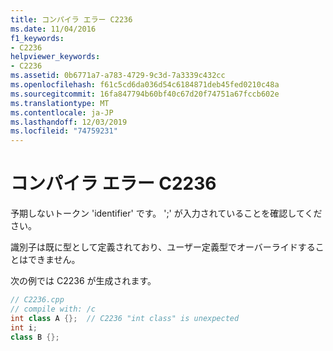 ```yaml
---
title: コンパイラ エラー C2236
ms.date: 11/04/2016
f1_keywords:
- C2236
helpviewer_keywords:
- C2236
ms.assetid: 0b6771a7-a783-4729-9c3d-7a3339c432cc
ms.openlocfilehash: f61c5cd6da036d54c6184871deb45fed0210c48a
ms.sourcegitcommit: 16fa847794b60bf40c67d20f74751a67fccb602e
ms.translationtype: MT
ms.contentlocale: ja-JP
ms.lasthandoff: 12/03/2019
ms.locfileid: "74759231"
---
```

# <a name="compiler-error-c2236"></a>コンパイラ エラー C2236

予期しないトークン 'identifier' です。 ';' が入力されていることを確認してください。

識別子は既に型として定義されており、ユーザー定義型でオーバーライドすることはできません。

次の例では C2236 が生成されます。

```cpp
// C2236.cpp
// compile with: /c
int class A {};  // C2236 "int class" is unexpected
int i;
class B {};
```
